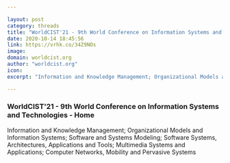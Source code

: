 ```yaml
---

layout: post
category: threads
title: "WorldCIST'21 - 9th World Conference on Information Systems and Technologies - Home"
date: 2020-10-14 18:45:56
link: https://vrhk.co/34Z9NOs
image: 
domain: worldcist.org
author: "worldcist.org"
icon: 
excerpt: "Information and Knowledge Management; Organizational Models and Information Systems; Software and Systems Modeling; Software Systems, Architectures, Applications and Tools; Multimedia Systems and Applications; Computer Networks, Mobility and Pervasive Systems"

---
```


### WorldCIST'21 - 9th World Conference on Information Systems and Technologies - Home

Information and Knowledge Management; Organizational Models and Information Systems; Software and Systems Modeling; Software Systems, Architectures, Applications and Tools; Multimedia Systems and Applications; Computer Networks, Mobility and Pervasive Systems